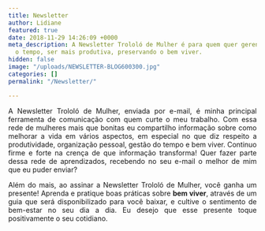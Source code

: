 ```yaml
---
title: Newsletter
author: Lidiane
featured: true
date: 2018-11-29 14:26:09 +0000
meta_description: A Newsletter Trololó de Mulher é para quem quer gerenciar melhor
  o tempo, ser mais produtiva, preservando o bem viver.
hidden: false
image: "/uploads/NEWSLETTER-BLOG600300.jpg"
categories: []
permalink: "/Newsletter/"

---
```

<p align="justify">A Newsletter Trololó de Mulher, enviada por e-mail, é minha principal ferramenta de comunicação com quem curte o meu trabalho. Com essa rede de mulheres mais que bonitas eu compartilho informação sobre como melhorar a vida em vários aspectos, em especial no que diz respeito a produtividade, organização pessoal, gestão do tempo e bem viver. Continuo firme e forte na crença de que informação transforma! Quer fazer parte dessa rede de aprendizados, recebendo no seu e-mail o melhor de mim que eu puder enviar?</p>

<p align="center"></p>

<p align="justify">Além do mais, ao assinar a Newsletter Trololó de Mulher, você ganha um presente! Aprenda e pratique boas práticas sobre <strong>bem viver</strong>, através de um guia que será disponibilizado para você baixar, e cultive o sentimento de bem-estar no seu dia a dia. Eu desejo que esse presente toque positivamente o seu cotidiano.</p>